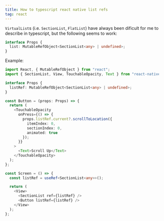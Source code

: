 ```yaml
---
title: How to typescript react native list refs
tag: react
---
```


`VirtualList`s (i.e. `SectionList`, `FlatList`) have always been dificult for me to describe in typescript, but the following seems to work:

```ts
interface Props {
  list: MutableRefObject<SectionList<any> | undefined>;
}
```

Example:

```ts
import React, { MutableRefObject } from "react";
import { SectionList, View, TouchableOpacity, Text } from "react-native";

interface Props {
  listRef: MutableRefObject<SectionList<any> | undefined>;
}

const Button = (props: Props) => {
  return (
    <TouchableOpacity
      onPress={() => {
        props.listRef.current?.scrollToLocation({
          itemIndex: 0,
          sectionIndex: 0,
          animated: true
        });
      }}
    >
      <Text>Scroll Up</Text>
    </TouchableOpacity>
  );
};

const Screen = () => {
  const listRef = useRef<SectionList<any>>();

  return (
    <View>
      <SectionList ref={listRef} />
      <Button listRef={listRef} />
    </View>
  );
};
```
